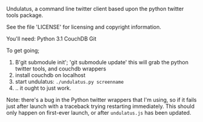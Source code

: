 
Undulatus, a command line twitter client based upon the 
python twitter tools package.

See the file 'LICENSE' for licensing and copyright information.

You'll need:
  Python 3.1
  CouchDB
  Git

To get going;

1. B'git submodule init'; 'git submodule update'
   this will grab the python twitter tools, and couchdb wrappers
2. install couchdb on localhost
3. start undulatus:
   `./undulatus.py screenname`
4. .. it ought to just work.

Note: there's a bug in the Python twitter wrappers that I'm using, 
so if it fails just after launch with a traceback trying restarting 
immediately. This should only happen on first-ever launch, or 
after `undulatus.js` has been updated.

